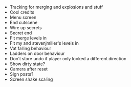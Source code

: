 - Tracking for merging and explosions and stuff
- Cool credits
- Menu screen
- End cutscene
- Wire up secrets
- Secret end
- Fit merge levels in
- Fit my and stevenjmiller's levels in
- Vat falling behaviour
- Ladders on door behaviour
- Don't store undo if player only looked a different direction
- Show dirty state?
- Camera after reset
- Sign posts?
- Screen shake scaling
